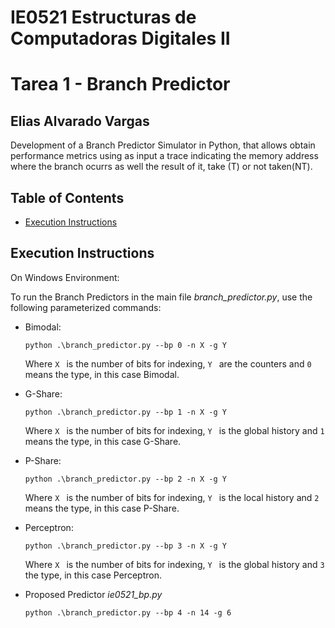 # IE0521 Estructuras de Computadoras Digitales II
# Tarea 1 - Branch Predictor
## Elias Alvarado Vargas

Development of a Branch Predictor Simulator in Python, that allows obtain performance metrics using as input a trace indicating the memory address where the branch ocurrs as well the result of it, take (T) or not taken(NT).

## Table of Contents

- [Execution Instructions](#execute)


## Execution Instructions
On Windows Environment:

To run the Branch Predictors in the main file _branch_predictor.py_, use the following parameterized commands:

- Bimodal:
 
  ``` python .\branch_predictor.py --bp 0 -n X -g Y ```

  Where  ```X ``` is the number of bits for indexing,  ```Y ``` are the counters and ```0 ``` means the type, in this case Bimodal.

- G-Share:
 
  ``` python .\branch_predictor.py --bp 1 -n X -g Y ```

  Where  ```X ``` is the number of bits for indexing,  ```Y ``` is the global history and  ```1 ``` means the type, in this case G-Share.


- P-Share:
 
  ``` python .\branch_predictor.py --bp 2 -n X -g Y ```

  Where  ```X ``` is the number of bits for indexing,  ```Y ``` is the local history and  ```2 ``` means the type, in this case P-Share.
  
- Perceptron:

   ``` python .\branch_predictor.py --bp 3 -n X -g Y ```

  Where ```X ``` is the number of bits for indexing, ```Y ``` is the global history and  ```3 ``` the type, in this case Perceptron.
 
- Proposed Predictor _ie0521_bp.py_

   ``` python .\branch_predictor.py --bp 4 -n 14 -g 6 ```
 
 


